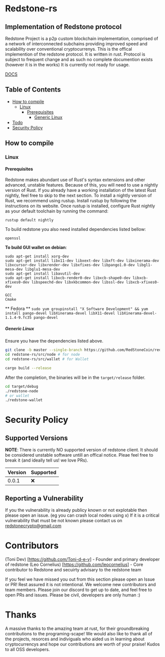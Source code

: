 # Redstone-rs

## Implementation of Redstone protocol
Redstone Project is a p2p custom blockchain implementation, comprised of a network of interconnected subchains providing improved speed and scalability over conventional cryptocurrenys.
This is the offical implemention of the redstone protocol. It is written in rust. Protocol is subject to frequent change and as such no complete documention exists (however it is in the works) It is currently not ready for usage.

[DOCS](https://github.com/RedStoneCoin/redstone-rs/blob/main/DOCS.MD)

## Table of Contents

- [How to compile](#how-to-compile)
  - [Linux](#linux)
    - [Prerequisites](#prerequisites)
      - [Generic Linux](#generic-linux)
- [Todo](https://pacific-philosophy-3dd.notion.site/38585e4797344b968e7cd9280ca714c7?v=5f039c4709b244c3a139572315a77ddf)
- [Security Policy](#Security-Policy)

## How to compile

### Linux

#### Prerequisites

Redstone makes abundant use of Rust's syntax extensions and other advanced, unstable features. Because of this, you will need to use a nightly version of Rust. If you already have a working installation of the latest Rust nightly, feel free to skip to the next section.
To install a nightly version of Rust, we recommend using rustup. Install rustup by following the instructions on its website. Once rustup is installed, configure Rust nightly as your default toolchain by running the command:

```
rustup default nightly
```

To build redstone you also need installed dependencies listed bellow:

```
openssl
```
**To build GUI wallet on debian**:
```
sudo apt-get install xorg-dev
sudo apt-get install libx11-dev libxext-dev libxft-dev libxinerama-dev libxcursor-dev libxrender-dev libxfixes-dev libpango1.0-dev libgl1-mesa-dev libglu1-mesa-dev
sudo apt-get install libavutil-dev
sudo apt-get install libxcb-render0-dev libxcb-shape0-dev libxcb-xfixes0-dev libspeechd-dev libxkbcommon-dev libssl-dev libxcb-xfixes0-dev
```

```
GCC
Cmake
```
** Fedora **
``
sudo yum groupinstall "X Software Development" && yum install pango-devel libXinerama-devel libX11-devel libXinerama-devel-1.1.4-9.fc35
pango-devel
``

##### Generic Linux

Ensure you have the dependencies listed above.

```bash
git clone -b master --single-branch https://github.com/RedStoneCoin/redstone-rs/
cd redstone-rs/src/node # for node
cd redstone-rs/src/wallet # for Wallet

cargo build --release
```

After the completion, the binaries will be in the `target/release` folder.

```bash
cd target/debug
./redstone-node
# or wallet
./redstone-wallet
```


# Security Policy

## Supported Versions

**NOTE**: There is currently NO supported version of redstone client. It should be considered unstable software untill an offical notice. Pleae feel free to break it (and ideally tell us! we love PRs).

| Version | Supported |
| ------- | --------- |
| 0.0.1   | ❌        |

## Reporting a Vulnerability

If you the vulnerability is already publicy known or not explotable then please open an issue. (eg you can crash local nodes using x)
If it is a critical vulnerability that must be not known please contact us on redstonecrypto@gmail.com

# Contributors
(Toni Dev) [https://github.com/Toni-d-e-v] - Founder and primary developer of redstone
(Leo Cornelius) [https://github.com/leocornelius] - Core contributor to Redstone and secuirty advisary to the redstone team

If you feel we have missed you out from this section please open an Issue or PR! Rest assured it is not intentional.
We welcome new contributors and team members. Please join our discord to get up to date, and feel free to open PRs and issues. Please be civil, developers are only human :)

# Thanks
A massive thanks to the amazing team at rust, for their groundbreaking contributions to the programing-scape!
We would also like to thank all of the projects, resorces and indiviguals who aided us in learning about cryptocurrencys and hope our contributions are worth of your praise! Kudos to all OSS developers.
